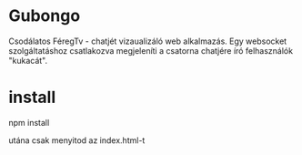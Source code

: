 # Gubongo
Csodálatos FéregTv - chatjét vizaualizáló web alkalmazás. Egy websocket szolgáltatáshoz csatlakozva megjeleníti a csatorna chatjére író felhasználók "kukacát".

# install
npm install

utána csak menyitod az index.html-t
